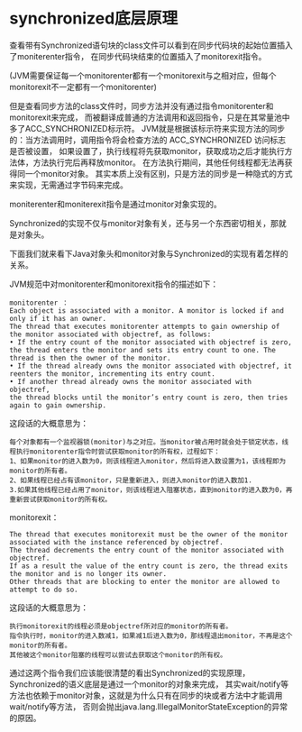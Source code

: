 

# synchronized底层原理


查看带有Synchronized语句块的class文件可以看到在同步代码块的起始位置插入了moniterenter指令，
在同步代码块结束的位置插入了monitorexit指令。

(JVM需要保证每一个monitorenter都有一个monitorexit与之相对应，但每个monitorexit不一定都有一个monitorenter)

但是查看同步方法的class文件时，同步方法并没有通过指令monitorenter和monitorexit来完成，
而被翻译成普通的方法调用和返回指令，只是在其常量池中多了ACC_SYNCHRONIZED标示符。
JVM就是根据该标示符来实现方法的同步的：当方法调用时，调用指令将会检查方法的 ACC_SYNCHRONIZED 访问标志是否被设置，
如果设置了，执行线程将先获取monitor，获取成功之后才能执行方法体，方法执行完后再释放monitor。
在方法执行期间，其他任何线程都无法再获得同一个monitor对象。 
其实本质上没有区别，只是方法的同步是一种隐式的方式来实现，无需通过字节码来完成。

moniterenter和moniterexit指令是通过monitor对象实现的。   

Synchronized的实现不仅与monitor对象有关，还与另一个东西密切相关，那就是对象头。

下面我们就来看下Java对象头和monitor对象与Synchronized的实现有着怎样的关系。

JVM规范中对monitorenter和monitorexit指令的描述如下：
```
monitorenter ：
Each object is associated with a monitor. A monitor is locked if and only if it has an owner. 
The thread that executes monitorenter attempts to gain ownership of the monitor associated with objectref, as follows:
• If the entry count of the monitor associated with objectref is zero, 
the thread enters the monitor and sets its entry count to one. The thread is then the owner of the monitor.
• If the thread already owns the monitor associated with objectref, it reenters the monitor, incrementing its entry count.
• If another thread already owns the monitor associated with objectref, 
the thread blocks until the monitor’s entry count is zero, then tries again to gain ownership.
```
这段话的大概意思为： 
```
每个对象都有一个监视器锁(monitor)与之对应。当monitor被占用时就会处于锁定状态，线程执行monitorenter指令时尝试获取monitor的所有权，过程如下：
1、如果monitor的进入数为0，则该线程进入monitor，然后将进入数设置为1，该线程即为monitor的所有者。
2、如果线程已经占有该monitor，只是重新进入，则进入monitor的进入数加1.
3.如果其他线程已经占用了monitor，则该线程进入阻塞状态，直到monitor的进入数为0，再重新尝试获取monitor的所有权。
```
monitorexit：
```　
The thread that executes monitorexit must be the owner of the monitor associated with the instance referenced by objectref.
The thread decrements the entry count of the monitor associated with objectref. 
If as a result the value of the entry count is zero, the thread exits the monitor and is no longer its owner. 
Other threads that are blocking to enter the monitor are allowed to attempt to do so.
```
这段话的大概意思为：
```
执行monitorexit的线程必须是objectref所对应的monitor的所有者。
指令执行时，monitor的进入数减1，如果减1后进入数为0，那线程退出monitor，不再是这个monitor的所有者。
其他被这个monitor阻塞的线程可以尝试去获取这个monitor的所有权。
```
通过这两个指令我们应该能很清楚的看出Synchronized的实现原理，Synchronized的语义底层是通过一个monitor的对象来完成，
其实wait/notify等方法也依赖于monitor对象，这就是为什么只有在同步的块或者方法中才能调用wait/notify等方法，
否则会抛出java.lang.IllegalMonitorStateException的异常的原因。
